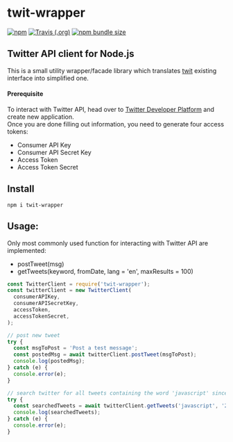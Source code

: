 # twit-wrapper

[![npm](https://img.shields.io/npm/v/twit-wrapper.svg)](https://www.npmjs.com/package/twit-wrapper)
[![Travis (.org)](https://img.shields.io/travis/mkosir/twit-wrapper.svg)](https://travis-ci.org/mkosir/twit-wrapper)
[![npm bundle size](https://img.shields.io/bundlephobia/min/twit-wrapper.svg)](https://www.npmjs.com/package/twit-wrapper)

## Twitter API client for Node.js

This is a small utility wrapper/facade library which translates [twit](https://github.com/ttezel/twit) existing interface into simplified one.

#### Prerequisite

To interact with Twitter API, head over to [Twitter Developer Platform](https://developer.twitter.com/) and create new application.  
Once you are done filling out information, you need to generate four access tokens:

- Consumer API Key
- Consumer API Secret Key
- Access Token
- Access Token Secret

## Install

```shell
npm i twit-wrapper
```

## Usage:

Only most commonly used function for interacting with Twitter API are implemented:

- postTweet(msg)
- getTweets(keyword, fromDate, lang = 'en', maxResults = 100)

```js
const TwitterClient = require('twit-wrapper');
const twitterClient = new TwitterClient(
  consumerAPIKey,
  consumerAPISecretKey,
  accessToken,
  accessTokenSecret,
);

// post new tweet
try {
  const msgToPost = 'Post a test message';
  const postedMsg = await twitterClient.postTweet(msgToPost);
  console.log(postedMsg);
} catch (e) {
  console.error(e);
}

// search twitter for all tweets containing the word 'javascript' since January 1, 2017
try {
  const searchedTweets = await twitterClient.getTweets('javascript', '2017-01-01');
  console.log(searchedTweets);
} catch (e) {
  console.error(e);
}
```
